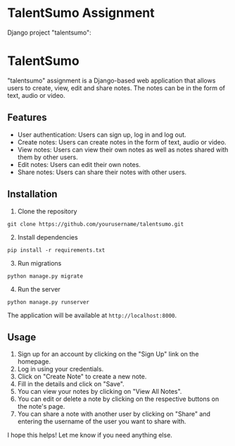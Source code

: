 # TalentSumo Assignment

Django project "talentsumo":

# TalentSumo

"talentsumo" assignment is a Django-based web application that allows users to create, view, edit and share notes. The notes can be in the form of text, audio or video.

## Features

- User authentication: Users can sign up, log in and log out.
- Create notes: Users can create notes in the form of text, audio or video.
- View notes: Users can view their own notes as well as notes shared with them by other users.
- Edit notes: Users can edit their own notes.
- Share notes: Users can share their notes with other users.

## Installation

1. Clone the repository
```
git clone https://github.com/yourusername/talentsumo.git
```

2. Install dependencies
```
pip install -r requirements.txt
```

3. Run migrations
```
python manage.py migrate
```

4. Run the server
```
python manage.py runserver
```

The application will be available at `http://localhost:8000`.

## Usage

1. Sign up for an account by clicking on the "Sign Up" link on the homepage.
2. Log in using your credentials.
3. Click on "Create Note" to create a new note.
4. Fill in the details and click on "Save".
5. You can view your notes by clicking on "View All Notes".
6. You can edit or delete a note by clicking on the respective buttons on the note's page.
7. You can share a note with another user by clicking on "Share" and entering the username of the user you want to share with.

I hope this helps! Let me know if you need anything else.

